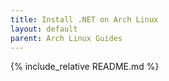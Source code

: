 ```yaml
---
title: Install .NET on Arch Linux
layout: default
parent: Arch Linux Guides
---
```


{% include_relative README.md %}
